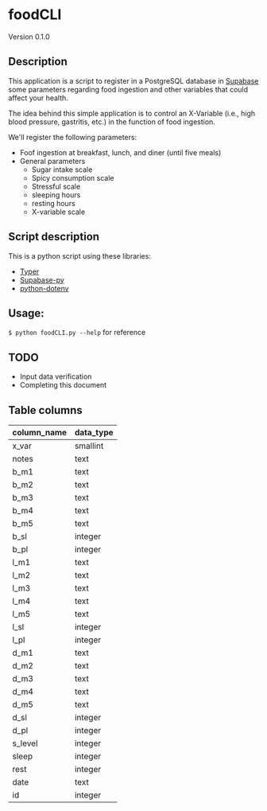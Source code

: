 # foodCLI
Version 0.1.0

## Description
This application is a script to register in a PostgreSQL database in [Supabase](https://supabase.com/) some parameters regarding food ingestion and other variables that could affect your health.

The idea behind this simple application is to control an X-Variable (i.e., high blood pressure, gastritis, etc.) in the function of food ingestion.

We'll register the following parameters:

- Foof ingestion at breakfast, lunch, and diner (until five meals)
- General parameters
  - Sugar intake scale
  - Spicy consumption scale
  - Stressful scale
  - sleeping hours
  - resting hours
  - X-variable scale


## Script description
This is a python script using these libraries:

- [Typer](https://github.com/tiangolo/typer)
- [Supabase-py](https://github.com/supabase-community/supabase-py)
- [python-dotenv](https://github.com/theskumar/python-dotenv)

## Usage:

`$ python foodCLI.py --help` for reference

## TODO

- Input data verification
- Completing this document

## Table columns

| column_name | data_type |
| ----------- | --------- |
| x_var       | smallint  |
| notes       | text      |
| b_m1        | text      |
| b_m2        | text      |
| b_m3        | text      |
| b_m4        | text      |
| b_m5        | text      |
| b_sl        | integer   |
| b_pl        | integer   |
| l_m1        | text      |
| l_m2        | text      |
| l_m3        | text      |
| l_m4        | text      |
| l_m5        | text      |
| l_sl        | integer   |
| l_pl        | integer   |
| d_m1        | text      |
| d_m2        | text      |
| d_m3        | text      |
| d_m4        | text      |
| d_m5        | text      |
| d_sl        | integer   |
| d_pl        | integer   |
| s_level     | integer   |
| sleep       | integer   |
| rest        | integer   |
| date        | text      |
| id          | integer   |
